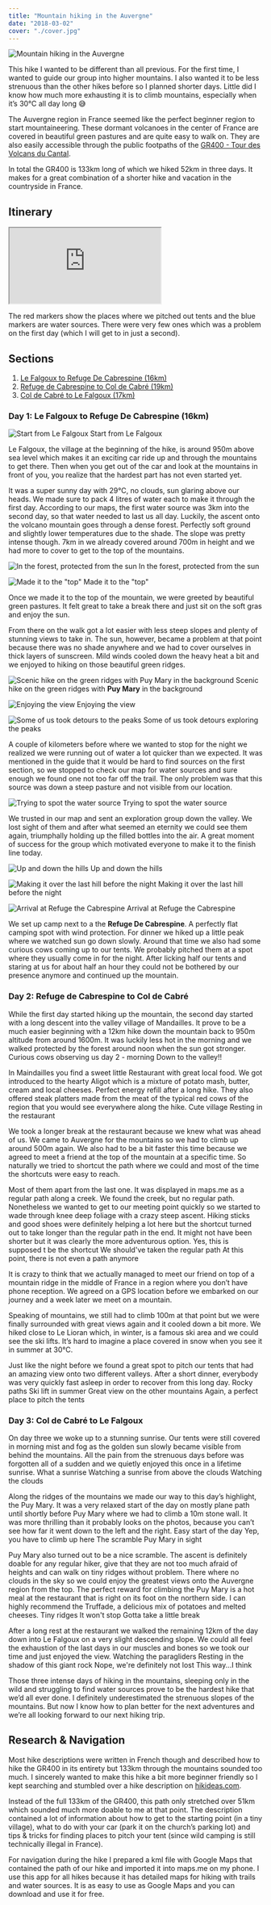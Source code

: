 ```yaml
---
title: "Mountain hiking in the Auvergne"
date: "2018-03-02"
cover: "./cover.jpg"
---
```


![Mountain hiking in the Auvergne](./cover.jpg)

This hike I wanted to be different than all previous. For the first time, I wanted to guide our group into higher mountains. I also wanted it to be less strenuous than the other hikes before so I planned shorter days. Little did I know how much more exhausting it is to climb mountains, especially when it’s 30°C all day long 😅

<!-- more -->

The Auvergne region in France seemed like the perfect beginner region to start mountaineering. These dormant volcanoes in the center of France are covered in beautiful green pastures and are quite easy to walk on. They are also easily accessible through the public footpaths of the [GR400 - Tour des Volcans du Cantal][].

In total the GR400 is 133km long of which we hiked 52km in three days. It makes for a great combination of a shorter hike and vacation in the countryside in France.

## Itinerary

<iframe src="https://www.google.com/maps/d/u/0/embed?mid=18Hp-H3HSlLKOjw-Og2gOW_VNqrQ"></iframe>

The red markers show the places where we pitched out tents and the blue markers are water sources. There were very few ones which was a problem on the first day (which I will get to in just a second).

## Sections

1. [Le Falgoux to Refuge De Cabrespine (16km)](#section1)
1. [Refuge de Cabrespine to Col de Cabré (19km)](#section2)
1. [Col de Cabré to Le Falgoux (17km)](#section3)

### <a name='section1'></a>Day 1: Le Falgoux to Refuge De Cabrespine (16km)

![Start from Le Falgoux](./images/01-start-from-le-falgoux.jpg)
<span class="image-caption">Start from Le Falgoux</span>

Le Falgoux, the village at the beginning of the hike, is around 950m above sea level which makes it an exciting car ride up and through the mountains to get there. Then when you get out of the car and look at the mountains in front of you, you realize that the hardest part has not even started yet.

It was a super sunny day with 29°C, no clouds, sun glaring above our heads. We made sure to pack 4 litres of water each to make it through the first day. According to our maps, the first water source was 3km into the second day, so that water needed to last us all day. Luckily, the ascent onto the volcano mountain goes through a dense forest. Perfectly soft ground and slightly lower temperatures due to the shade. The slope was pretty intense though. 7km in we already covered around 700m in height and we had more to cover to get to the top of the mountains.

![In the forest, protected from the sun](./images/01-in-the-forest-protected-from-the-sun.jpg)
<span class="image-caption">In the forest, protected from the sun</span>

![Made it to the "top"](./images/01-made-it-to-the-top.jpg)
<span class="image-caption">Made it to the "top"</span>

Once we made it to the top of the mountain, we were greeted by beautiful green pastures. It felt great to take a break there and just sit on the soft gras and enjoy the sun.

From there on the walk got a lot easier with less steep slopes and plenty of stunning views to take in. The sun, however, became a problem at that point because there was no shade anywhere and we had to cover ourselves in thick layers of sunscreen. Mild winds cooled down the heavy heat a bit and we enjoyed to hiking on those beautiful green ridges.

![Scenic hike on the green ridges with Puy Mary in the background](./images/01-green-ridges-puy-mary-in-background.jpg)
<span class="image-caption">Scenic hike on the green ridges with **Puy Mary** in the background</span>

![Enjoying the view](./images/01-that-view.jpg)
<span class="image-caption">Enjoying the view</span>

![Some of us took detours to the peaks](./images/01-exploring-the-peaks.jpg)
<span class="image-caption">Some of us took detours exploring the peaks</span>

A couple of kilometers before where we wanted to stop for the night we realized we were running out of water a lot quicker than we expected. It was mentioned in the guide that it would be hard to find sources on the first section, so we stopped to check our map for water sources and sure enough we found one not too far off the trail. The only problem was that this source was down a steep pasture and not visible from our location.

![Trying to spot the water source](./images/01-the-source-has-to-be-down-there.jpg)
<span class="image-caption">Trying to spot the water source</span>

We trusted in our map and sent an exploration group down the valley. We lost sight of them and after what seemed an eternity we could see them again, triumphally holding up the filled bottles into the air. A great moment of success for the group which motivated everyone to make it to the finish line today.

![Up and down the hills](./images/01-up-and-down-the-hills.jpg)
<span class="image-caption">Up and down the hills</span>

![Making it over the last hill before the night](./images/01-making-it-over-the-last-hill-before-the-night.jpg)
<span class="image-caption">Making it over the last hill before the night</span>

![Arrival at Refuge the Cabrespine](./images/01-arrival-at-refuge-de-cabrespine.jpg)
<span class="image-caption">Arrival at Refuge the Cabrespine</span>

We set up camp next to a the **Refuge De Cabrespine**. A perfectly flat camping spot with wind protection. For dinner we hiked up a little peak where we watched sun go down slowly. Around that time we also had some curious cows coming up to our tents. We probably pitched them at a spot where they usually come in for the night. After licking half our tents and staring at us for about half an hour they could not be bothered by our presence anymore and continued up the mountain.

### <a name='section2'></a>Day 2: Refuge de Cabrespine to Col de Cabré

While the first day started hiking up the mountain, the second day started with a long descent into the valley village of Mandailles. It prove to be a much easier beginning with a 12km hike down the mountain back to 950m altitude from around 1600m. It was luckily less hot in the morning and we walked protected by the forest around noon when the sun got stronger.
Curious cows observing us
day 2 - morning
Down to the valley!!

In Maindailles you find a sweet little Restaurant with great local food. We got introduced to the hearty Aligot which is a mixture of potato mash, butter, cream and local cheeses. Perfect energy refill after a long hike. They also offered steak platters made from the meat of the typical red cows of the region that you would see everywhere along the hike.
Cute village
Resting in the restaurant

We took a longer break at the restaurant because we knew what was ahead of us. We came to Auvergne for the mountains so we had to climb up around 500m again. We also had to be a bit faster this time because we agreed to meet a friend at the top of the mountain at a specific time. So naturally we tried to shortcut the path where we could and most of the time the shortcuts were easy to reach.

Most of them apart from the last one. It was displayed in maps.me as a regular path along a creek. We found the creek, but no regular path. Nonetheless we wanted to get to our meeting point quickly so we started to wade through knee deep foliage with a crazy steep ascent. Hiking sticks and good shoes were definitely helping a lot here but the shortcut turned out to take longer than the regular path in the end. It might not have been shorter but it was clearly the more adventurous option.
Yes, this is supposed t be the shortcut
We should've taken the regular path
At this point, there is not even a path anymore

It is crazy to think that we actually managed to meet our friend on top of a mountain ridge in the middle of France in a region where you don’t have phone reception. We agreed on a GPS location before we embarked on our journey and a week later we meet on a mountain.

Speaking of mountains, we still had to climb 100m at that point but we were finally surrounded with great views again and it cooled down a bit more. We hiked close to Le Lioran which, in winter, is a famous ski area and we could see the ski lifts. It’s hard to imagine a place covered in snow when you see it in summer at 30°C.

Just like the night before we found a great spot to pitch our tents that had an amazing view onto two different valleys. After a short dinner, everybody was very quickly fast asleep in order to recover from this long day.
Rocky paths
Ski lift in summer
Great view on the other mountains
Again, a perfect place to pitch the tents

### <a name='section3'></a>Day 3: Col de Cabré to Le Falgoux

On day three we woke up to a stunning sunrise. Our tents were still covered in morning mist and fog as the golden sun slowly became visible from behind the mountains. All the pain from the strenuous days before was forgotten all of a sudden and we quietly enjoyed this once in a lifetime sunrise.
What a sunrise
Watching a sunrise from above the clouds
Watching the clouds

Along the ridges of the mountains we made our way to this day’s highlight, the Puy Mary. It was a very relaxed start of the day on mostly plane path until shortly before Puy Mary where we had to climb a 10m stone wall. It was more thrilling than it probably looks on the photos, because you can’t see how far it went down to the left and the right.
Easy start of the day
Yep, you have to climb up here
The scramble
Puy Mary in sight

Puy Mary also turned out to be a nice scramble. The ascent is definitely doable for any regular hiker, give that they are not too much afraid of heights and can walk on tiny ridges without problem. There where no clouds in the sky so we could enjoy the greatest views onto the Auvergne region from the top. The perfect reward for climbing the Puy Mary is a hot meal at the restaurant that is right on its foot on the northern side. I can highly recommend the Truffade, a delicious mix of potatoes and melted cheeses.
Tiny ridges
It won't stop
Gotta take a little break

After a long rest at the restaurant we walked the remaining 12km of the day down into Le Falgoux on a very slight descending slope. We could all feel the exhaustion of the last days in our muscles and bones so we took our time and just enjoyed the view.
Watching the paragliders
Resting in the shadow of this giant rock
Nope, we're definitely not lost
This way...I think

Those three intense days of hiking in the mountains, sleeping only in the wild and struggling to find water sources prove to be the hardest hike that we’d all ever done. I definitely underestimated the strenuous slopes of the mountains. But now I know how to plan better for the next adventures and we’re all looking forward to our next hiking trip.

## Research & Navigation

Most hike descriptions were written in French though and described how to hike the GR400 in its entirety but 133km through the mountains sounded too much. I sincerely wanted to make this hike a bit more beginner friendly so I kept searching and stumbled over a hike description on [hikideas.com][].

Instead of the full 133km of the GR400, this path only stretched over 51km which sounded much more doable to me at that point. The description contained a lot of information about how to get to the starting point (in a tiny village), what to do with your car (park it on the church’s parking lot) and tips & tricks for finding places to pitch your tent (since wild camping is still technically illegal in France).

For navigation during the hike I prepared a kml file with Google Maps that contained the path of our hike and imported it into maps.me on my phone. I use this app for all hikes because it has detailed maps for hiking with trails and water sources. It is as easy to use as Google Maps and you can download and use it for free.

[gr400 - tour des volcans du cantal]: http://www.gr-infos.com/en/gr400.htm
[hikideas.com]: https://www.hikideas.com/walk-tour-of-the-puy-mary-gr400/

